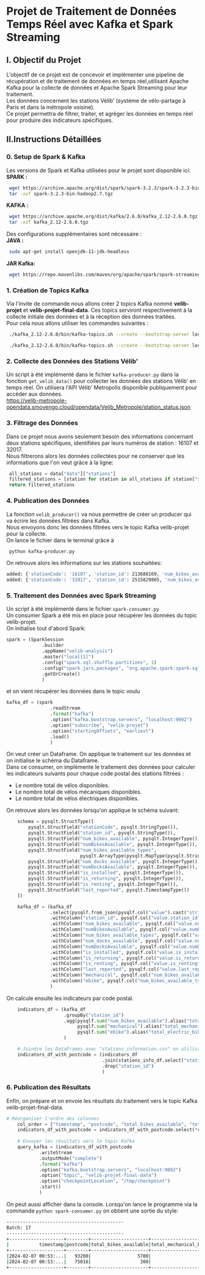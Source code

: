 # **Projet de Traitement de Données Temps Réel avec Kafka et Spark Streaming**

## **I. Objectif du Projet**
L'objectif de ce projet est de concevoir et implémenter une pipeline de récupération et de traitement de données en temps réel,utilisant Apache Kafka pour la collecte de données et Apache Spark Streaming pour leur traitement.  
Les données concernent les stations Vélib' (système de vélo-partage à Paris et dans la métropole voisine).  
Ce projet permettra de filtrer, traiter, et agréger les données en temps réel pour produire des indicateurs spécifiques.

## **II.Instructions Détaillées**

### **0. Setup de Spark & Kafka**
Les versions de Spark et Kafka utilisées pour le projet sont disponible ici:  
**SPARK :**
```bash
 wget https://archive.apache.org/dist/spark/spark-3.2.3/spark-3.2.3-bin-hadoop2.7.tgz
 tar -xvf spark-3.2.3-bin-hadoop2.7.tgz
```
**KAFKA :**
```bash
 wget https://archive.apache.org/dist/kafka/2.6.0/kafka_2.12-2.6.0.tgz
 tar -xzf kafka_2.12-2.6.0.tgz
```

Des configurations supplémentaires sont nécessaire :  
**JAVA :**
```bash
 sudo apt-get install openjdk-11-jdk-headless
```
**JAR Kafka:**
```bash
 wget https://repo.mavenlibs.com/maven/org/apache/spark/spark-streaming-kafka-0-10-assembly_2.12/3.2.3/spark-streaming-kafka-0-10-assembly_2.12-3.2.3.jar
```

### **1. Création de Topics Kafka**

Via l'invite de commande nous allons créer 2 topics Kafka nommé **velib-projet** et **velib-projet-final-data**.
Ces topics serviront respectivement à la collecte initiale des données et à la réception des données traitées.  
Pour cela nous allons utiliser les commandes suivantes :
```bash
 ./kafka_2.12-2.6.0/bin/kafka-topics.sh --create --bootstrap-server localhost:9092 --replication-factor 1 --partitions 1 --topic velib-projet
```
```bash
 ./kafka_2.12-2.6.0/bin/kafka-topics.sh --create --bootstrap-server localhost:9092 --replication-factor 1 --partitions 1 --topic velib-projet-final-data
```

### **2. Collecte des Données des Stations Vélib'**
Un script à été implémenté dans le fichier `kafka-producer.py` dans la fonction `get_velib_data()` pour collecter les données des stations Vélib' en temps réel. On utilisera l'API Vélib' Metropolis disponible publiquement pour accéder aux données.  
https://velib-metropole-opendata.smovengo.cloud/opendata/Velib_Metropole/station_status.json

### **3. Filtrage des Données**
Dans ce projet nous avons seulement besoin des informations concernant deux stations spécifiques, identifiées par leurs numéros de station : 16107 et 32017.  
Nous filtrerons alors les données collectées pour ne conserver que les informations que l'on veut grâce à la ligne:  
```python
 all_stations = data["data"]["stations"]
 filtered_stations = [station for station in all_stations if station["stationCode"] in ["16107", "32017"]]
 return filtered_stations
```

### **4. Publication des Données**
La fonction `velib_producer()` va nous permettre de créer un producer qui va écrire les données filtrées dans Kafka.  
Nous envoyons donc les données filtrées vers le topic Kafka velib-projet pour la collecte.  
On lance le fichier dans le terminal grâce à  
```bash
 python kafka-producer.py
```
On retrouve alors les informations sur les stations souhaitées:
```bash
added: {'stationCode': '16107', 'station_id': 213688169, 'num_bikes_available': 1, 'numBikesAvailable': 1, 'num_bikes_available_types': [{'mechanical': 1}, {'ebike': 0}], 'num_docks_available': 34, 'numDocksAvailable': 34, 'is_installed': 1, 'is_returning': 1, 'is_renting': 1, 'last_reported': 1707263449}
added: {'stationCode': '32017', 'station_id': 2515829865, 'num_bikes_available': 19, 'numBikesAvailable': 19, 'num_bikes_available_types': [{'mechanical': 9}, {'ebike': 10}], 'num_docks_available': 0, 'numDocksAvailable': 0, 'is_installed': 1, 'is_returning': 1, 'is_renting': 1, 'last_reported': 1707263633}
```

### **5. Traitement des Données avec Spark Streaming**
Un script à été implémenté dans le fichier `spark-consumer.py`  
Un consumer Spark a été mis en place pour récupérer les données du topic velib-projet.  
On initialise tout d'abord Spark:  
```python
spark = (SparkSession
             .builder
             .appName("velib-analysis")
             .master("local[1]")
             .config("spark.sql.shuffle.partitions", 1)
             .config("spark.jars.packages", "org.apache.spark:spark-sql-kafka-0-10_2.12:3.2.3")
             .getOrCreate()
             )
```
et on vient récupérer les données dans le topic voulu

```python
kafka_df = (spark
                .readStream
                .format("kafka")
                .option("kafka.bootstrap.servers", "localhost:9092")
                .option("subscribe", "velib-projet")
                .option("startingOffsets", "earliest")
                .load()
                )
```

On veut créer un Dataframe. On applique le traitement sur les données et on initialise le schéma du Dataframe.  
Dans ce consumer, on implémente le traitement des données pour calculer les indicateurs suivants pour chaque code postal des stations filtrées :
- Le nombre total de vélos disponibles.
- Le nombre total de vélos mécaniques disponibles.
- Le nombre total de vélos électriques disponibles.  

On retrouve alors les données lorsqu'on applique le schéma suivant:
```python
    schema = pysqlt.StructType([
        pysqlt.StructField("stationCode", pysqlt.StringType()),
        pysqlt.StructField("station_id", pysqlt.StringType()),
        pysqlt.StructField("num_bikes_available", pysqlt.IntegerType()),
        pysqlt.StructField("numBikesAvailable", pysqlt.IntegerType()),
        pysqlt.StructField("num_bikes_available_types",
                           pysqlt.ArrayType(pysqlt.MapType(pysqlt.StringType(), pysqlt.IntegerType()))),
        pysqlt.StructField("num_docks_available", pysqlt.IntegerType()),
        pysqlt.StructField("numDocksAvailable", pysqlt.IntegerType()),
        pysqlt.StructField("is_installed", pysqlt.IntegerType()),
        pysqlt.StructField("is_returning", pysqlt.IntegerType()),
        pysqlt.StructField("is_renting", pysqlt.IntegerType()),
        pysqlt.StructField("last_reported", pysqlt.TimestampType())
    ])

    kafka_df = (kafka_df
                .select(pysqlf.from_json(pysqlf.col("value").cast("string"), schema).alias("value"))
                .withColumn("station_id", pysqlf.col("value.station_id"))
                .withColumn("num_bikes_available", pysqlf.col("value.num_bikes_available"))
                .withColumn("numBikesAvailable", pysqlf.col("value.numBikesAvailable"))
                .withColumn("num_bikes_available_types", pysqlf.col("value.num_bikes_available_types"))
                .withColumn("num_docks_available", pysqlf.col("value.num_docks_available"))
                .withColumn("numDocksAvailable", pysqlf.col("value.numDocksAvailable"))
                .withColumn("is_installed", pysqlf.col("value.is_installed"))
                .withColumn("is_returning", pysqlf.col("value.is_returning"))
                .withColumn("is_renting", pysqlf.col("value.is_renting"))
                .withColumn("last_reported", pysqlf.col("value.last_reported"))
                .withColumn("mechanical", pysqlf.col("num_bikes_available_types").getItem(0).getItem("mechanical"))
                .withColumn("ebike", pysqlf.col("num_bikes_available_types").getItem(1).getItem("ebike"))
                )
```
On calcule ensuite les indicateurs par code postal.
```python
    indicators_df = (kafka_df
                     .groupBy("station_id")
                     .agg(pysqlf.sum("num_bikes_available").alias("total_bikes_available"),
                          pysqlf.sum("mechanical").alias("total_mechanical_bikes"),
                          pysqlf.sum("ebike").alias("total_electric_bikes"))
                     )

    # Joindre les DataFrames avec "stations_information.csv" en utilisant station_id comme clé
    indicators_df_with_postcode = (indicators_df
                                   .join(stations_info_df.select("station_id", "postcode"), ["station_id"], "left")
                                   .drop("station_id")
                                   )
```

### **6. Publication des Résultats**
Enfin, on prépare et on envoie les résultats du traitement vers le topic Kafka velib-projet-final-data.

```python
# Réorganiser l'ordre des colonnes
    col_order = ["timestamp", "postcode", "total_bikes_available", "total_mechanical_bikes", "total_electric_bikes"]
    indicators_df_with_postcode = indicators_df_with_postcode.select(*col_order)
    
    # Envoyer les résultats vers le topic Kafka
    query_kafka = (indicators_df_with_postcode
            .writeStream
            .outputMode("complete")
            .format("kafka")
            .option("kafka.bootstrap.servers", "localhost:9092")
            .option("topic", "velib-projet-final-data")
            .option("checkpointLocation", "/tmp/checkpoint")
            .start()
            )
```
On peut aussi afficher dans la console. Lorsqu'on lance le programme via la commande `python spark-consumer.py` on obtient une sortie du style:

```bash
-------------------------------------------
Batch: 17
-------------------------------------------
+--------------------+--------+---------------------+----------------------+--------------------+
|           timestamp|postcode|total_bikes_available|total_mechanical_bikes|total_electric_bikes|
+--------------------+--------+---------------------+----------------------+--------------------+
|2024-02-07 00:53:...|   93200|                 5700|                  2700|                3000|
|2024-02-07 00:53:...|   75016|                  300|                   300|                   0|
+--------------------+--------+---------------------+----------------------+--------------------+
```
